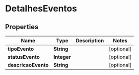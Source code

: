 
# DetalhesEventos

## Properties
Name | Type | Description | Notes
------------ | ------------- | ------------- | -------------
**tipoEvento** | **String** |  |  [optional]
**statusEvento** | **Integer** |  |  [optional]
**descricaoEvento** | **String** |  |  [optional]



